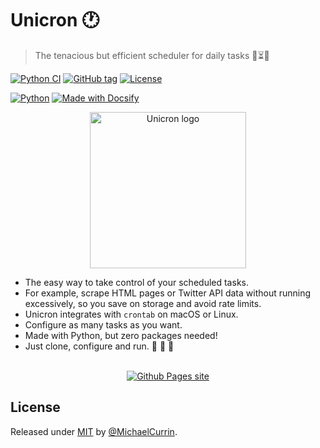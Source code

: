# Unicron :clock1:
> The tenacious but efficient scheduler for daily tasks :repeat_one::hourglass_flowing_sand::unicorn:

[![Python CI](https://github.com/MichaelCurrin/unicron/workflows/Python%20CI/badge.svg)](https://github.com/MichaelCurrin/unicron/actions?query=workflow:"Python+CI" "GitHub Actions workflow")
[![GitHub tag](https://img.shields.io/github/tag/MichaelCurrin/unicron?include_prereleases=&sort=semver)](https://github.com/MichaelCurrin/unicron/releases/)
[![License](https://img.shields.io/badge/License-MIT-blue)](#license)

[![Python](https://img.shields.io/badge/python->=3.6-blue.svg?logo=python&logoColor=white)](https://python.org/)
[![Made with Docsify](https://img.shields.io/badge/docs-docsifyJS-blue)](https://docsify.js.org/)


<div align="center">
    <a href="https://michaelcurrin.github.io/unicron/">
        <img width="250" src="docs/_media/logo.svg" alt="Unicron logo">
    </a>
</div>


- The easy way to take control of your scheduled tasks.
- For example, scrape HTML pages or Twitter API data without running excessively, so you save on storage and avoid rate limits.
- Unicron integrates with `crontab` on macOS or Linux.
- Configure as many tasks as you want.
- Made with Python, but zero packages needed!
- Just clone, configure and run. :snake: :tada: :unicorn:

<br>

<div align="center">
    <a href="https://michaelcurrin.github.io/unicron/">
        <img src="https://img.shields.io/badge/View-Documentation-f967f9?style=for-the-badge" alt="Github Pages site"/>
    </a>
</div>


## License

Released under [MIT](/LICENSE) by [@MichaelCurrin](https://github.com/MichaelCurrin).
